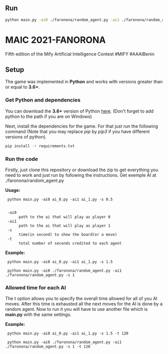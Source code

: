 ## Run
```bash
python main.py -ai0 ./faronona/random_agent.py -ai1 ./faronona/random_agent.py -s 1
```

# MAIC 2021-FANORONA
Fifth edition of the Mify Artificial Intelligence Contest #MIFY #AAAIBenin


## Setup

The game was implemented in **Python** and works with versions greater than or equal to **3.6+**.

### Get Python and dependencies


You can download the **3.6+** version of Python [here](https://www.python.org/downloads/).
(Don't forget to add python to the path if you are on Windows)

Next, install the dependencies for the game. For that just run the following command (Note that you may replace *pip* by *pip3* if you have different versions of python).


```bash
pip install -r requirements.txt
```

### Run the code

Firstly, just clone this repository or download the zip to get everything you need to work and just run by following the instructions. Get exemple AI at ./faronona/random_agent.py


**Usage:**

     python main.py -ai0 ai_0.py -ai1 ai_1.py -s 0.5


     -ai0 
          path to the ai that will play as player 0
     -ai1 
          path to the ai that will play as player 1
     -s 
          time(in second) to show the board(or a move)
     -t
          total number of seconds credited to each agent


**Example:**

     python main.py -ai0 ai_0.py -ai1 ai_1.py -s 1.5

     python main.py -ai0 ./faronona/random_agent.py -ai1 ./faronona/random_agent.py -s 1



### Allowed time for each AI
The t option allows you to specify the overall time allowed for all of you AI moves. After this time is exhausted all the next moves for the AI is done by a random agent.
Now to run it you will have to use another file which is **main.py** with the same settings.

**Example:**

     python main.py -ai0 ai_0.py -ai1 ai_1.py -s 1.5 -t 120

     python main.py -ai0 ./faronona/random_agent.py -ai1 ./faronona/random_agent.py -s 1 -t 120
